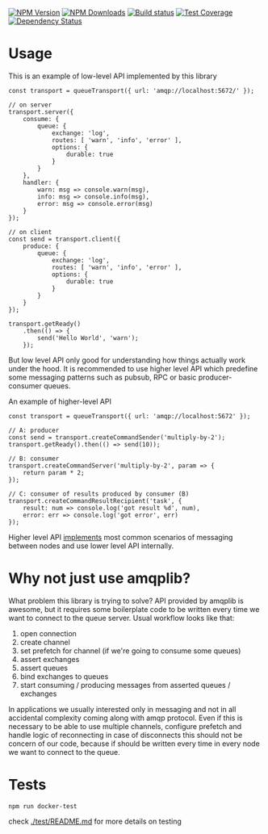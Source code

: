[![NPM Version][npm-image]][npm-url]
[![NPM Downloads][downloads-image]][downloads-url]
[![Build status][build-image]][build-url]
[![Test Coverage][coveralls-image]][coveralls-url]
[![Dependency Status][dependencies-image]][dependencies-url]

# Usage

This is an example of low-level API implemented by this library

```
const transport = queueTransport({ url: 'amqp://localhost:5672/' });

// on server
transport.server({
    consume: {
        queue: {
            exchange: 'log',
            routes: [ 'warn', 'info', 'error' ],
            options: {
                durable: true
            }
        }
    },
    handler: {
        warn: msg => console.warn(msg),
        info: msg => console.info(msg),
        error: msg => console.error(msg)
    }
});

// on client
const send = transport.client({
    produce: {
        queue: {
            exchange: 'log',
            routes: [ 'warn', 'info', 'error' ],
            options: {
                durable: true
            }
        }
    }
});

transport.getReady()
    .then(() => {
        send('Hello World', 'warn');
    });
```

But low level API only good for understanding how things actually work under
the hood. It is recommended to use higher level API which predefine some
messaging patterns such as pubsub, RPC or basic producer-consumer queues.

An example of higher-level API

```
const transport = queueTransport({ url: 'amqp://localhost:5672' });

// A: producer
const send = transport.createCommandSender('multiply-by-2');
transport.getReady().then(() => send(10));

// B: consumer
transport.createCommandServer('multiply-by-2', param => {
    return param * 2;
});

// C: consumer of results produced by consumer (B)
transport.createCommandResultRecipient('task', {
    result: num => console.log('got result %d', num),
    error: err => console.log('got error', err)
});
```

Higher level API [implements](./domains/command.js) most common scenarios of
messaging between nodes and use lower level API internally.

# Why not just use amqplib?

What problem this library is trying to solve? API provided by amqplib is
awesome, but it requires some boilerplate code to be written every time we want
to connect to the queue server. Usual workflow looks like that:

1. open connection
2. create channel
3. set prefetch for channel (if we're going to consume some queues)
4. assert exchanges
5. assert queues
6. bind exchanges to queues
7. start consuming / producing messages from asserted queues / exchanges

In applications we usually interested only in messaging and not in all
accidental complexity coming along with amqp protocol. Even if this is
necessary to be able to use multiple channels, configure prefetch and handle
logic of reconnecting in case of disconnects this should not be concern of our
code, because if should be written every time in every node we want to connect
to the queue.

# Tests

```
npm run docker-test
```

check [./test/README.md](./test/README.md) for more details on testing

[coveralls-url]: https://coveralls.io/github/1602/transport-rabbit
[coveralls-image]: https://coveralls.io/repos/github/1602/transport-rabbit/badge.svg
[build-url]: https://circleci.com/gh/1602/transport-rabbit
[build-image]: https://circleci.com/gh/1602/transport-rabbit.svg?style=shield
[npm-image]: https://img.shields.io/npm/v/transport-rabbit.svg
[npm-url]: https://npmjs.org/package/transport-rabbit
[downloads-image]: https://img.shields.io/npm/dm/transport-rabbit.svg
[downloads-url]: https://npmjs.org/package/transport-rabbit
[dependencies-image]: https://david-dm.org/1602/transport-rabbit.svg
[dependencies-url]: https://david-dm.org/1602/transport-rabbit
